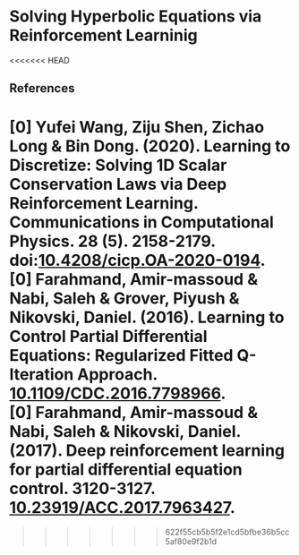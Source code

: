 # Solving Hyperbolic Equations via Reinforcement Learninig
<<<<<<< HEAD

## References
[0] Yufei Wang, Ziju Shen, Zichao Long & Bin Dong. (2020). Learning to Discretize: Solving 1D Scalar Conservation Laws via Deep Reinforcement Learning. Communications in Computational Physics. 28 (5). 2158-2179. doi:[10.4208/cicp.OA-2020-0194](https://global-sci.org/intro/article_detail/cicp/18408.html). <br/>
[0] Farahmand, Amir-massoud & Nabi, Saleh & Grover, Piyush & Nikovski, Daniel. (2016). Learning to Control Partial Differential Equations: Regularized Fitted Q-Iteration Approach. [10.1109/CDC.2016.7798966](https://ieeexplore.ieee.org/document/7798966). <br/>
[0] Farahmand, Amir-massoud & Nabi, Saleh & Nikovski, Daniel. (2017). Deep reinforcement learning for partial differential equation control. 3120-3127. [10.23919/ACC.2017.7963427](https://ieeexplore.ieee.org/document/7963427). <br/>
=======
>>>>>>> 622f55cb5b5f2e1cd5bfbe36b5cc5af80e9f2b1d
